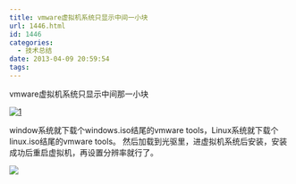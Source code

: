 ```yaml
---
title: vmware虚拟机系统只显示中间一小块
url: 1446.html
id: 1446
categories:
  - 技术总结
date: 2013-04-09 20:59:54
tags:
---
```


vmware虚拟机系统只显示中间那一小块  
  
[![1](https://res.cloudinary.com/lhybaobei/image/upload/h_162,w_300/v1563853276/110_mzex5l.jpg)](http://smile.itcao.com/wp-content/uploads/110.jpg)  
  
window系统就下载个windows.iso结尾的vmware tools，Linux系统就下载个linux.iso结尾的vmware tools。 然后加载到光驱里，进虚拟机系统后安装，安装成功后重启虚拟机，再设置分辨率就行了。  

![](file:///C:UserssmileAppDataRoamingTencentUsers179865310QQWinTempRichOleGFVT8N$LV]GU[5}U08RJ@N6.jpg)